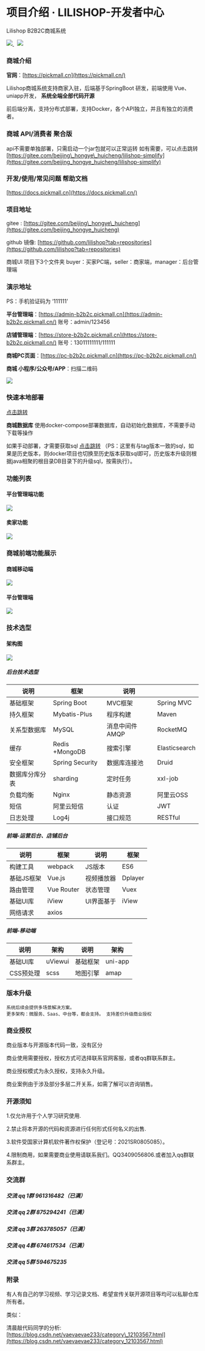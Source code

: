 # 项目介绍 · LILISHOP-开发者中心
Lilishop B2B2C商城系统[](#lilishop-b2b2c商城系统)

[![](https://gitee.com/beijing_hongye_huicheng/lilishop/badge/star.svg?theme=dark)
](https://gitee.com/beijing_hongye_huicheng/lilishop/stargazers)   ![](https://img.shields.io/github/stars/hongyehuicheng/lilishop.svg?style=social&logo=#181717)

### 商城介绍[](#商城介绍)

**官网**：[https://pickmall.cn](https://pickmall.cn/)

Lilishop商城系统支持商家入驻，后端基于SpringBoot 研发，前端使用 Vue、uniapp开发， **系统全端全部代码开源**

前后端分离，支持分布式部署，支持Docker，各个API独立，并且有独立的消费者。

### 商城 API/消费者 聚合版[](#商城-api消费者-聚合版)

api不需要单独部署，只需启动一个jar包就可以正常运转 如有需要，可以点击跳转 [https://gitee.com/beijing\_hongye\_huicheng/lilishop-simplify](https://gitee.com/beijing_hongye_huicheng/lilishop-simplify)

### 开发/使用/常见问题 帮助文档[](#开发使用常见问题-帮助文档)

[https://docs.pickmall.cn](https://docs.pickmall.cn/)

### 项目地址[](#项目地址)

gitee : [https://gitee.com/beijing\_hongye\_huicheng](https://gitee.com/beijing_hongye_huicheng)

github 镜像: [https://github.com/lilishop?tab=repositories](https://github.com/lilishop?tab=repositories)

商城UI 项目下3个文件夹 buyer：买家PC端，seller：商家端，manager：后台管理端

### 演示地址[](#演示地址)

PS：手机验证码为 ‘111111’

**平台管理端**：[https://admin-b2b2c.pickmall.cn](https://admin-b2b2c.pickmall.cn/) 账号：admin/123456

**店铺管理端**：[https://store-b2b2c.pickmall.cn](https://store-b2b2c.pickmall.cn/) 账号：13011111111/111111

**商城PC页面**：[https://pc-b2b2c.pickmall.cn](https://pc-b2b2c.pickmall.cn/)

**商城 小程序/公众号/APP**：扫描二维码

![](https://static.pickmall.cn/images/h5-qrcode.png)

### 快速本地部署[](#快速本地部署)

[点击跳转](https://docs.pickmall.cn/deploy/%E8%BF%90%E8%A1%8C%E7%8E%AF%E5%A2%83%E5%87%86%E5%A4%87.html)

**商城数据库** 使用docker-compose部署数据库，自动初始化数据库，不需要手动下载等操作

如果手动部署，才需要获取sql [点击跳转](https://gitee.com/beijing_hongye_huicheng/docker/tree/master/init/mysql) （PS：这里有与tag版本一致的sql，如果是历史版本，则docker项目也切换至历史版本获取sql即可，历史版本升级则根据java相聚的根目录DB目录下的升级sql，按需执行）。

### 功能列表[](#功能列表)

#### 平台管理端功能[](#平台管理端功能)

![](https://static.pickmall.cn/images/other/managerList1.jpg)

#### 卖家功能[](#卖家功能)

![](https://static.pickmall.cn/images/other/storeList.jpg)

### 商城前端功能展示[](#商城前端功能展示)

#### 商城移动端[](#商城移动端)

![](https://static.pickmall.cn/images/other/app.gif)

#### 平台管理端[](#平台管理端)

![](https://static.pickmall.cn/images/other/manager.gif)

### 技术选型[](#技术选型)

#### 架构图[](#架构图)

![](https://lili-system.oss-cn-beijing.aliyuncs.com/docs/%E6%9E%B6%E6%9E%84.png)

##### 后台技术选型[](#后台技术选型)

| 说明 | 框架 | 说明 |  |
| --- | --- | --- | --- |
| 基础框架 | Spring Boot | MVC框架 | Spring MVC |
| 持久框架 | Mybatis-Plus | 程序构建 | Maven |
| 关系型数据库 | MySQL | 消息中间件AMQP | RocketMQ |
| 缓存 | Redis +MongoDB | 搜索引擎 | Elasticsearch |
| 安全框架 | Spring Security | 数据库连接池 | Druid |
| 数据库分库分表 | sharding | 定时任务 | xxl-job |
| 负载均衡 | Nginx | 静态资源 | 阿里云OSS |
| 短信 | 阿里云短信 | 认证 | JWT |
| 日志处理 | Log4j | 接口规范 | RESTful |

##### 前端-运营后台、店铺后台[](#前端-运营后台、店铺后台)

| 说明 | 框架 | 说明 | 框架 |
| --- | --- | --- | --- |
| 构建工具 | webpack | JS版本 | ES6 |
| 基础JS框架 | Vue.js | 视频播放器 | Dplayer |
| 路由管理 | Vue Router | 状态管理 | Vuex |
| 基础UI库 | iView | UI界面基于 | iView |
| 网络请求 | axios |  |

##### 前端-移动端[](#前端-移动端)

| 说明 | 架构 | 说明 | 架构 |
| --- | --- | --- | --- |
| 基础UI库 | uViewui | 基础框架 | uni-app |
| CSS预处理 | scss | 地图引擎 | amap |

### 版本升级[](#版本升级)

```
系统后续会提供多场景解决方案。
更多架构：微服务、Saas、中台等，都会支持。 支持差价升级商业授权

```

### 商业授权[](#商业授权)

商业版本与开源版本代码一致，没有区分

商业使用需要授权，授权方式可选择联系官网客服，或者qq群联系群主。

商业授权模式为永久授权，支持永久升级。

商业案例由于涉及部分多层二开关系，如需了解可以咨询销售。

### 开源须知[](#开源须知)

1.仅允许用于个人学习研究使用.

2.禁止将本开源的代码和资源进行任何形式任何名义的出售.

3.软件受国家计算机软件著作权保护（登记号：2021SR0805085）。

4.限制商用，如果需要商业使用请联系我们。QQ3409056806.或者加入qq群联系群主。

### 交流群[](#交流群)

##### 交流 qq 1群 961316482（已满）[](#交流-qq-1群-961316482（已满）)

##### 交流 qq 2群 875294241（已满）[](#交流-qq-2群-875294241（已满）)

##### 交流 qq 3群 263785057（已满）[](#交流-qq-3群-263785057（已满）)

##### 交流 qq 4群 674617534（已满）[](#交流-qq-4群-674617534（已满）)

##### 交流 qq 5群 594675235[](#交流-qq-5群-594675235)

### 附录[](#附录)

有人有自己的学习视频、学习记录文档、希望宣传关联开源项目等均可以私聊仓库所有者。

类似：

清晨敲代码同学的分析: [https://blog.csdn.net/vaevaevae233/category\_12103567.html](https://blog.csdn.net/vaevaevae233/category_12103567.html)